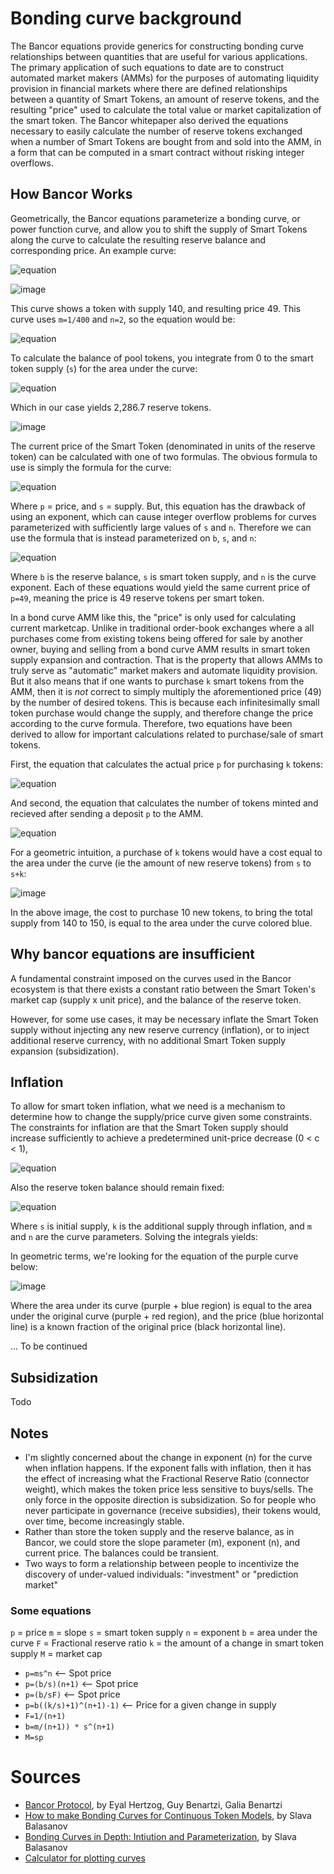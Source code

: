 <!-- **********************************************************************
Note on LaTeX
All equations were done on 
https://www.codecogs.com/latex/eqneditor.php

And then included in markdown by using the "URL Encoded" from codecogs.
White text and black background are also parameterized on codecogs.
 ********************************************************************** -->

# Bonding curve background

The Bancor equations provide generics for constructing bonding curve relationships between quantities that are useful for various applications. The primary application of such equations to date are to construct automated market makers (AMMs) for the purposes of automating liquidity provision in financial markets where there are defined relationships between a quantity of Smart Tokens, an amount of reserve tokens, and the resulting "price" used to calculate the total value or market capitalization of the smart token. The Bancor whitepaper also derived the equations necessary to easily calculate the number of reserve tokens exchanged when a number of Smart Tokens are bought from and sold into the AMM, in a form that can be computed in a smart contract without risking integer overflows.

## How Bancor Works

Geometrically, the Bancor equations parameterize a bonding curve, or power function curve, and allow you to shift the supply of Smart Tokens along the curve to calculate the resulting reserve balance and corresponding price. An example curve:

<!-- 
{\color{White} y=mx^{n} }
-->
![equation](https://latex.codecogs.com/svg.image?%5Cbg%7Bblack%7D%7B%5Ccolor%7BWhite%7D%20y=mx%5E%7Bn%7D%20%7D)

![image](/images/example-curve.png)

This curve shows a token with supply 140, and resulting price 49. This curve uses `m=1/400` and `n=2`, so the equation would be:

![equation](https://latex.codecogs.com/svg.image?%5Cbg%7Bblack%7D%7B%5Ccolor%7BWhite%7D%20y=%5Cleft(%5Cfrac%7B1%7D%7B400%7D%5Cright)x%5E%7B2%7D%7D)

To calculate the balance of pool tokens, you integrate from 0 to the smart token supply (`s`) for the area under the curve:

<!-- 
{\color{White} \int_{0}^{s}\left(m\right)x^{n} = \left ( \frac{m}{n+1} \right )s^{n+1} }
-->

![equation](https://latex.codecogs.com/svg.image?%5Cbg%7Bblack%7D%7B%5Ccolor%7BWhite%7D%20%5Cint_%7B0%7D%5E%7Bs%7D%5Cleft(m%5Cright)x%5E%7Bn%7D%20=%20%5Cleft%20(%20%5Cfrac%7Bm%7D%7Bn&plus;1%7D%20%5Cright%20)s%5E%7Bn&plus;1%7D%20%7D)

Which in our case yields 2,286.7 reserve tokens. 

![image](/images/reserve-balance.png)


The current price of the Smart Token (denominated in units of the reserve token) can be calculated with one of two formulas. The obvious formula to use is simply the formula for the curve:

<!--
{\color{White} p=ms^{n} }
 -->

![equation](https://latex.codecogs.com/svg.image?%5Cbg%7Bblack%7D%7B%5Ccolor%7BWhite%7D%20p=ms%5E%7Bn%7D%20%7D)

Where `p` = price, and `s` = supply. But, this equation has the drawback of using an exponent, which can cause integer overflow problems for curves parameterized with sufficiently large values of `s` and `n`. Therefore we can use the formula that is instead parameterized on `b`, `s`, and `n`:

<!-- 
{\color{White} p=\frac{b}{s}(n+1) }
-->

![equation](https://latex.codecogs.com/svg.image?%5Cbg%7Bblack%7D%7B%5Ccolor%7BWhite%7D%20p=%5Cfrac%7Bb%7D%7Bs%7D(n&plus;1)%20%7D)

Where `b` is the reserve balance, `s` is smart token supply, and `n` is the curve exponent. Each of these equations would yield the same current price of `p=49`, meaning the price is 49 reserve tokens per smart token. 

In a bond curve AMM like this, the "price" is only used for calculating current marketcap. Unlike in traditional order-book exchanges where a all purchases come from existing tokens being offered for sale by another owner, buying and selling from a bond curve AMM results in smart token supply expansion and contraction. That is the property that allows AMMs to truly serve as "automatic" market makers and automate liquidity provision. But it also means that if one wants to purchase `k` smart tokens from the AMM, then it is *not* correct to simply multiply the aforementioned price (49) by the number of desired tokens. This is because each infinitesimally small token purchase would change the supply, and therefore change the price according to the curve formula. Therefore, two equations have been derived to allow for important calculations related to purchase/sale of smart tokens.

First, the equation that calculates the actual price `p` for purchasing `k` tokens:

<!--
{\color{White} p=b((\frac{k}{s} + 1)^\frac{1}{r} - 1) } 
-->

![equation](https://latex.codecogs.com/svg.image?%5Cbg%7Bblack%7D%7B%5Ccolor%7BWhite%7D%20p=b((%5Cfrac%7Bk%7D%7Bs%7D%20&plus;%201)%5E%5Cfrac%7B1%7D%7Br%7D%20-%201)%20%7D)

And second, the equation that calculates the number of tokens minted and recieved after sending a deposit `p` to the AMM.

<!--
{\color{White} k=s((\frac{p}{b} + 1)^\frac{1}{n+1} - 1) }
-->

![equation](https://latex.codecogs.com/svg.image?%5Cbg%7Bblack%7D%7B%5Ccolor%7BWhite%7D%20k=s((%5Cfrac%7Bp%7D%7Bb%7D%20&plus;%201)%5E%5Cfrac%7B1%7D%7Bn&plus;1%7D%20-%201)%20%7D)

For a geometric intuition, a purchase of `k` tokens would have a cost equal to the area under the curve (ie the amount of new reserve tokens) from `s` to `s+k`:

![image](/images/cost-of-purchase.png)

In the above image, the cost to purchase 10 new tokens, to bring the total supply from 140 to 150, is equal to the area under the curve colored blue. 

## Why bancor equations are insufficient

A fundamental constraint imposed on the curves used in the Bancor ecosystem is that there exists a constant ratio between the Smart Token's market cap (supply x unit price), and the balance of the reserve token.

However, for some use cases, it may be necessary inflate the Smart Token supply without injecting any new reserve currency (inflation), or to inject additional reserve currency, with no additional Smart Token supply expansion (subsidization).

## Inflation

To allow for smart token inflation, what we need is a mechanism to determine how to change the supply/price curve given some constraints. The constraints for inflation are that the Smart Token supply should increase sufficiently to achieve a predetermined unit-price decrease (0 < c < 1),

<!--
{\color{White} g(s+k)=c*f(s) }
-->

![equation](https://latex.codecogs.com/svg.image?%5Cbg%7Bblack%7D%7B%5Ccolor%7BWhite%7D%20g(s&plus;k)=c*f(s)%20%7D)


Also the reserve token balance should remain fixed:

<!--
{\color{White} \int_{0}^{s}m_0x^{n_0}=\int_{0}^{s+k}m_1x^{n_1} }
-->

![equation](https://latex.codecogs.com/svg.image?%5Cbg%7Bblack%7D%7B%5Ccolor%7BWhite%7D%20%5Cint_%7B0%7D%5E%7Bs%7Dm_0x%5E%7Bn_0%7D=%5Cint_%7B0%7D%5E%7Bs&plus;k%7Dm_1x%5E%7Bn_1%7D%20%7D)


Where `s` is initial supply, `k` is the additional supply through inflation, and `m` and `n` are the curve parameters. Solving the integrals yields:

In geometric terms, we're looking for the equation of the purple curve below:

![image](/images/second-curve.png)

Where the area under its curve (purple + blue region) is equal to the area under the original curve (purple + red region), and the price (blue horizontal line) is a known fraction of the original price (black horizontal line).

... To be continued

## Subsidization

Todo


## Notes

* I'm slightly concerned about the change in exponent (n) for the curve when inflation happens. If the exponent falls with inflation, then it has the effect of increasing what the Fractional Reserve Ratio (connector weight), which makes the token price less sensitive to buys/sells. The only force in the opposite direction is subsidization. So for people who never participate in governance (receive subsidies), their tokens would, over time, become increasingly stable.
* Rather than store the token supply and the reserve balance, as in Bancor, we could store the slope parameter (m), exponent (n), and current price. The balances could be transient.
* Two ways to form a relationship between people to incentivize the discovery of under-valued individuals: "investment" or "prediction market"

### Some equations

`p` = price
`m` = slope
`s` = smart token supply
`n` = exponent
`b` = area under the curve
`F` = Fractional reserve ratio
`k` = the amount of a change in smart token supply
`M` = market cap

* `p=ms^n` <-- Spot price
* `p=(b/s)(n+1)` <-- Spot price
* `p=(b/sF)` <-- Spot price
* `p=b((k/s)+1)^(n+1)-1)` <-- Price for a given change in supply
* `F=1/(n+1)`
* `b=m/(n+1)) * s^(n+1)`
* `M=sp`



# Sources

 - [Bancor Protocol](https://storage.googleapis.com/website-bancor/2018/04/01ba8253-bancor_protocol_whitepaper_en.pdf), by Eyal Hertzog, Guy Benartzi, Galia Benartzi
 - [How to make Bonding Curves for Continuous Token Models](https://blog.relevant.community/how-to-make-bonding-curves-for-continuous-token-models-3784653f8b17), by Slava Balasanov
 - [Bonding Curves in Depth: Intiution and Parameterization](https://blog.relevant.community/bonding-curves-in-depth-intuition-parametrization-d3905a681e0a), by Slava Balasanov
 - [Calculator for plotting curves](https://www.desmos.com/calculator/w0dusgn13n)